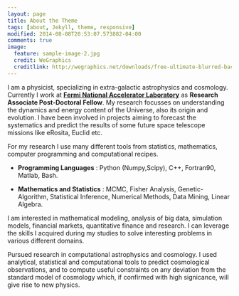 ```yaml
---
layout: page
title: About the Theme
tags: [about, Jekyll, theme, responsive]
modified: 2014-08-08T20:53:07.573882-04:00
comments: true
image:
  feature: sample-image-2.jpg
  credit: WeGraphics
  creditlink: http://wegraphics.net/downloads/free-ultimate-blurred-background-pack/
---
```


I am a physicist, specializing in extra-galactic astrophysics and cosmology. Currently I work at [**Fermi National Accelerator Laboratory**](http://www.fnal.gov) as **Research Associate Post-Doctoral Fellow**. My research focusses on understanding the dynamics and energy content of the Universe, also its origin and evolution. I have been involved in projects aiming to forecast the systematics and predict the results of some future space telescope missions like eRosita, Euclid etc. 

For my research I use many different tools from statistics, mathematics, computer programming and computational recipes.

- **Programming Languages** : Python (Numpy,Scipy), C++, Fortran90, Matlab, Bash. 

- **Mathematics and Statistics** : MCMC, Fisher Analysis, Genetic-Algorithm, Statistical Inference, Numerical Methods, Data Mining, Linear Algebra. 

I am interested in mathematical modeling, analysis of big data, simulation models, financial markets, quantitative finance and research. I can leverage the skills I acquired during my studies to solve interesting problems in various different domains. 

Pursued research in computational astrophysics and cosmology. I used analytical, statistical and computational tools to predict cosmological observations, and to compute useful constraints on any deviation from the standard model of cosmology which, if confirmed with high signicance, will give rise to new physics.
